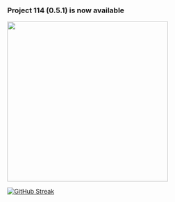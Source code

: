 <h3>Project 114 (0.5.1) is now available</h3>
<div align="left">
  <img src="https://monarchlauncher.s3.amazonaws.com/NoteCaptureMode.gif" width="370" height="auto" />
</div>
<div style="margin: 0 auto;" align="left">
  
[![GitHub Streak](https://streak-stats.demolab.com?user=rmdashrfv&theme=react)](https://streak-stats.demolab.com?user=rmdashrfv&theme=react)
  
</div>
